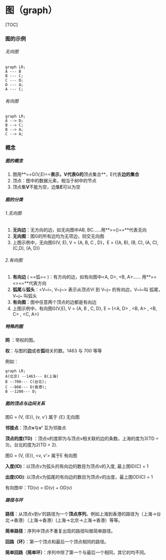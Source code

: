 # 图（graph）

[TOC]



### 图的示例

###### 无向图

```mermaid
graph LR;
A --- B
B --- C;
C --- D;
D --- A;
A --- C;
```

###### 有向图

```mermaid
graph LR;
A --> D;
B --> C;
B --> A;
C --> A;
```



### 概念

##### 图的概念

1. 图用**==G(V,E)==**表示，V代表G的**顶点集合**，E代表**边的集合**
2. 顶点：图中的数据元素，相当于树中的节点
3. 顶点集**V**不能为空，边集**E**可以为空

##### 图的分类

###### 1.无向图

1. **无向边**：无方向的边，如无向图中AB, BC......用**==()==**代表无向
2. **无向图**：图G的所有边均为无项边，则交无向图
3. 上图示例中，无向图G(V, E), V = {A, B, C , D}，E = {(A, B), (B, C), (A, C), (C,D), (A, D)}

###### 2.有向图

1. **有向边** ( ==弧== )：有方向的边，如有向图中<A, D>, <B, A>...... 用**==<>==**代表方向
2. **弧尾**与**弧头**：<V~i~, V~j~> 表示从顶点Vi 到 V~j~ 的有向边，V~i~叫 弧尾，V~j~ 叫弧头
3. **有向图**：图中任意两个顶点的边都是有向边
4. 上图示例中，有向图G(V,E), V = {A, B , C, D}, E = {<A, D> , <B, A> , <B, C> , <C, A>}

##### 特殊的图

**网** ：带权的图。

**权**：与图的**边**或者**弧**相关的数。1463 与 700 等等

例如：

```mermaid
graph LR;
A(北京) --1463--- B(上海)
B --700--- C(台北);
C --808--- D(香港);
B --1200--- D;
```

##### 图的顶点与边间关系

图G = (V, {E}), (v, v') 属于 {E}   无向图

**邻接点**：顶点**v**与**v'** 互为邻接点

**顶点的度(TD)** ：顶点v的度即为与顶点v相关联的边的条数。上海的度为3(TD = 3)，台北的度为2(TD = 2).

图G = (V, {E}), <v, v'> 属于E   有向图

**入度(ID)**：以顶点v为弧头的有向边的数目为顶点v的入度, 最上图ID(C) = 1

**出度(OD)**:	以顶点v为弧尾的有向边的数目为顶点v的出度，最上图OD(C) = 1

有向图中：TD(v) = ID(v) + OD(v)

##### 路径与环

**路径**：从顶点v到v‘的路径为一个**顶点序列**。例如上海到香港的路径为（上海->台北->香港）（上海->香港）(上海->北京->上海->香港）等等。

**简单路径**：序列中顶点不重复出现的路径叫做简单路径。

**回路（环）**：第一个顶点和最后一个顶点相同的路径。

**简单回路（简单环）**：序列中除了第一个与最后一个相同，其它的均不同。





